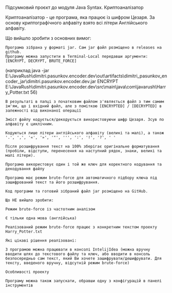 Підсумковий проєкт до модуля Java Syntax. Криптоаналізатор

Криптоаналізатор - це програма, яка працює із шифром Цезаря. За основу криптографічного алфавіту взято всі літери Англійського алфавіту.

Що вийшло зробити з основних вимог:

    Програма зібрана у форматі jar. Сам jar файл розміщено в releases на github.
    Програму можна запустити в Terminal-Local передавши аргументи: [ENCRYPT, DECRYPT, BRUTE_FORCE]

(наприклад java -jar E:\JavaRush\dimitri.pasunkov.encoder.dev\out\artifacts\dimitri_pasunkov_encoder_jar\dimitri.pasunkov.encoder.dev.jar ENCRYPT E:\JavaRush\dimitri.pasunkov.encoder.dev\src\main\java\com\javarush\Harry_Potter.txt 56)

    В результаті в папці з початковим файлом з'являється файл з тим самим ім'ям, що і вхідний файл, але з поміткою [ENCRYPTED] / [DECRYPTED] в залежності від виконаної операції

    Зміст файлу кодується/декодується використовуючи шифр Цезаря. Зсув по алфавіту є циклічним.

    Кодуються лише літери англійського алфавіту (великі та малі), а також '.', ',', '«', '»', '"', ''', ':', '!', '?', ' '

    Після розшифрування текст на 100% зберігає оригінальне форматування (пробіли, відступи, перенесення на наступний рядок, знаки, великі та малі літери).

    Програма використовує один і той же ключ для коректного кодування та декодування файлу

    Програма має режим brute-force для автоматичного підбору ключа під зашифрований текст та його розшифрування.

    Код програми та готовий зібраний файл jar розміщено на GitHub.

    Що НЕ вийшло зробити:

    Режим brute-force із частотним аналізом

    Є тільки одна мова (англійська)

    Реалізований режим brute-force працює з конкретним текстом проекту Harry_Potter.txt

    Які цікаві рішення реалізовані:

    З програмою можна працювати в консолі IntelijIdea (можна вручну вводити шлях до текстового файлу та ключ, або вводити в консоль безпосередньо сам текст, який Ви хочете зашифрувати/дешифрувати. Для тексту, введеного вручну, відсутній режим brute-force)

    Особливості проекту

    Програму можна також запускати, обравши одну з конфігурацій в панелі інструментів
